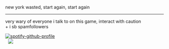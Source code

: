 new york wasted, start again, start again

***

very wary of everyone i talk to on this game, interact with caution<br>
\+ i sb spamfollowers<br>

[![spotify-github-profile](https://spotify-github-profile.kittinanx.com/api/view?uid=31kjvn75qg3cpvmvcrwkhrqqzfy4&cover_image=true&theme=natemoo-re&show_offline=false&background_color=d4d4d4&interchange=false&bar_color=a55441&bar_color_cover=false)](https://spotify-github-profile.kittinanx.com/api/view?uid=31kjvn75qg3cpvmvcrwkhrqqzfy4&redirect=true) <br>
 ‎  ‎  ![](https://komarev.com/ghpvc/?username=edensblessing&color=cbb798&base=2376&label=ㅤprofile+viewsㅤ)

